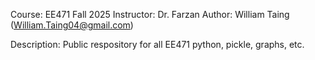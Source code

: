 Course: EE471 Fall 2025
Instructor: Dr. Farzan
Author: William Taing (William.Taing04@gmail.com)

Description:
Public respository for all EE471 python, pickle, graphs, etc.
